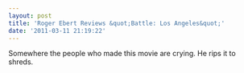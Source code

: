 ```yaml
---
layout: post
title: 'Roger Ebert Reviews &quot;Battle: Los Angeles&quot;'
date: '2011-03-11 21:19:22'
---
```


Somewhere the people who made this movie are crying. He rips it to shreds.

<!--kg-card-end: markdown-->